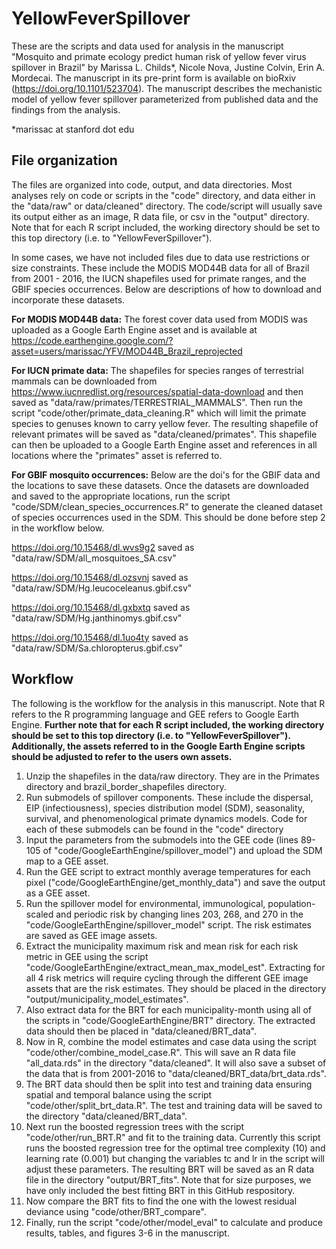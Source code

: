 # YellowFeverSpillover
These are the scripts and data used for analysis in the manuscript "Mosquito and primate ecology predict human risk of yellow fever virus spillover in Brazil" by Marissa L. Childs*, Nicole Nova, Justine Colvin, Erin A. Mordecai. The manuscript in its pre-print form is available on bioRxiv (https://doi.org/10.1101/523704). The manuscript describes the mechanistic model of yellow fever spillover parameterized from published data and the findings from the analysis.

*marissac at stanford dot edu

## File organization 

The files are organized into code, output, and data directories. Most analyses rely on code or scripts in the "code" directory, and data either in the "data/raw" or data/cleaned" directory. The code/script will usually save its output either as an image, R data file, or csv in the "output" directory. Note that for each R script included, the working directory should be set to this top directory (i.e. to "YellowFeverSpillover"). 

In some cases, we have not included files due to data use restrictions or size constraints. These include the MODIS MOD44B data for all of Brazil from 2001 - 2016, the IUCN shapefiles used for primate ranges, and the GBIF species occurrences. Below are descriptions of how to download and incorporate these datasets.

**For MODIS MOD44B data:** The forest cover data used from MODIS was uploaded as a Google Earth Engine asset and is available at https://code.earthengine.google.com/?asset=users/marissac/YFV/MOD44B_Brazil_reprojected

**For IUCN primate data:** The shapefiles for species ranges of terrestrial mammals can be downloaded from https://www.iucnredlist.org/resources/spatial-data-download and then saved as "data/raw/primates/TERRESTRIAL_MAMMALS". Then run the script "code/other/primate_data_cleaning.R" which will limit the primate species to genuses known to carry yellow fever. The resulting shapefile of relevant primates will be saved as "data/cleaned/primates". This shapefile can then be uploaded to a Google Earth Engine asset and references in all locations where the "primates" asset is referred to. 

**For GBIF mosquito occurrences:** Below are the doi's for the GBIF data and the locations to save these datasets. Once the datasets are downloaded and saved to the appropriate locations, run the script "code/SDM/clean_species_occurrences.R" to generate the cleaned dataset of species occurrences used in the SDM. This should be done before step 2 in the workflow below.  

https://doi.org/10.15468/dl.wvs9g2 saved as "data/raw/SDM/all_mosquitoes_SA.csv"

https://doi.org/10.15468/dl.ozsvnj saved as "data/raw/SDM/Hg.leucoceleanus.gbif.csv"

https://doi.org/10.15468/dl.gxbxtq saved as "data/raw/SDM/Hg.janthinomys.gbif.csv"

https://doi.org/10.15468/dl.1uo4ty saved as "data/raw/SDM/Sa.chloropterus.gbif.csv"

## Workflow

The following is the workflow for the analysis in this manuscript. Note that R refers to the R programming language and GEE refers to Google Earth Engine. **Further note that for each R script included, the working directory should be set to this top directory (i.e. to "YellowFeverSpillover"). Additionally, the assets referred to in the Google Earth Engine scripts should be adjusted to refer to the users own assets.**

1. Unzip the shapefiles in the data/raw directory. They are in the Primates directory and brazil_border_shapefiles directory. 
2. Run submodels of spillover components. These include the dispersal, EIP (infectiousness), species distribution model (SDM), seasonality, survival, and phenomenological primate dynamics models. Code for each of these submodels can be found in the "code" directory   
3. Input the parameters from the submodels into the GEE code (lines 89-105 of "code/GoogleEarthEngine/spillover_model") and upload the SDM map to a GEE asset. 
4. Run the GEE script to extract monthly average temperatures for each pixel ("code/GoogleEarthEngine/get_monthly_data") and save the output as a GEE asset. 
5. Run the spillover model for environmental, immunological, population-scaled and periodic risk by changing lines 203, 268, and 270 in the "code/GoogleEarthEngine/spillover_model" script. The risk estimates are saved as GEE image assets.
6. Extract the municipality maximum risk and mean risk for each risk metric in GEE using the script "code/GoogleEarthEngine/extract_mean_max_model_est". Extracting for all 4 risk metrics will require cycling through the different GEE image assets that are the risk estimates. They should be placed in the directory "output/municipality_model_estimates".
7. Also extract data for the BRT for each municipality-month using all of the scripts in "code/GoogleEarthEngine/BRT" directory. The extracted data should then be placed in "data/cleaned/BRT_data".
8. Now in R, combine the model estimates and case data using the script "code/other/combine_model_case.R". This will save an R data file "all_data.rds" in the directory "data/cleaned". It will also save a subset of the data that is from 2001-2016 to "data/cleaned/BRT_data/brt_data.rds".
9. The BRT data should then be split into test and training data ensuring spatial and temporal balance using the script "code/other/split_brt_data.R". The test and training data will be saved to the directory "data/cleaned/BRT_data".
10. Next run the boosted regression trees with the script "code/other/run_BRT.R" and fit to the training data. Currently this script runs the boosted regression tree for the optimal tree complexity (10) and learning rate (0.001) but changing the variables tc and lr in the script will adjust these parameters. The resulting BRT will be saved as an R data file in the directory "output/BRT_fits". Note that for size purposes, we have only included the best fitting BRT in this GitHub respository.
11. Now compare the BRT fits to find the one with the lowest residual deviance using "code/other/BRT_compare". 
12. Finally, run the script "code/other/model_eval" to calculate and produce results, tables, and figures 3-6 in the manuscript.  
